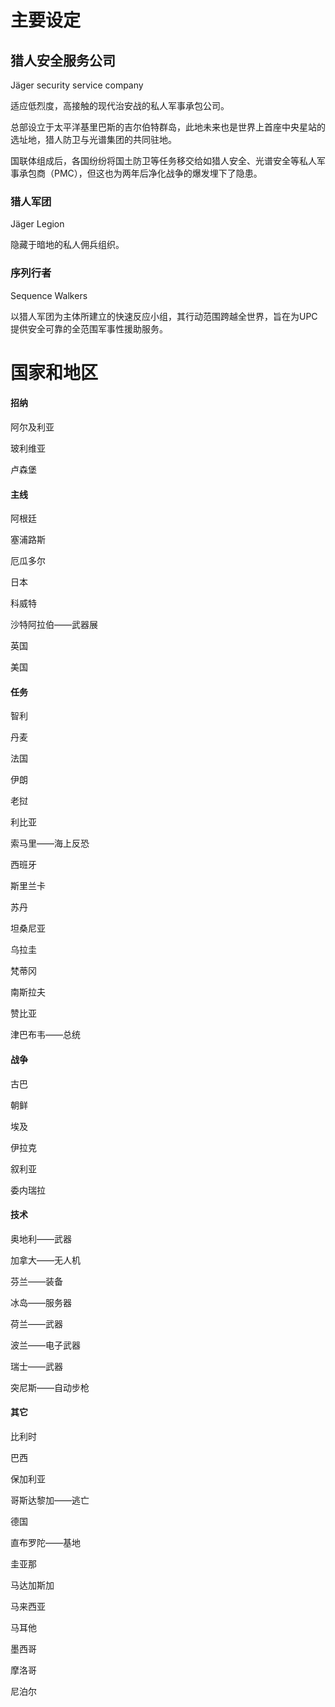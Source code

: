 # 主要设定



## 猎人安全服务公司

Jäger security service company

适应低烈度，高接触的现代治安战的私人军事承包公司。

总部设立于太平洋基里巴斯的吉尔伯特群岛，此地未来也是世界上首座中央星站的选址地，猎人防卫与光谱集团的共同驻地。

国联体组成后，各国纷纷将国土防卫等任务移交给如猎人安全、光谱安全等私人军事承包商（PMC），但这也为两年后净化战争的爆发埋下了隐患。

### 猎人军团

Jäger Legion

隐藏于暗地的私人佣兵组织。

### 序列行者

Sequence Walkers

以猎人军团为主体所建立的快速反应小组，其行动范围跨越全世界，旨在为UPC提供安全可靠的全范围军事性援助服务。





# 国家和地区



#### 招纳

阿尔及利亚

玻利维亚

卢森堡

#### 主线

阿根廷

塞浦路斯

厄瓜多尔

日本

科威特

沙特阿拉伯——武器展

英国

美国

#### 任务

智利

丹麦

法国

伊朗

老挝

利比亚

索马里——海上反恐

西班牙

斯里兰卡

苏丹

坦桑尼亚

乌拉圭

梵蒂冈

南斯拉夫

赞比亚

津巴布韦——总统

#### 战争

古巴

朝鲜

埃及

伊拉克

叙利亚

委内瑞拉

#### 技术

奥地利——武器

加拿大——无人机

芬兰——装备

冰岛——服务器

荷兰——武器

波兰——电子武器

瑞士——武器

突尼斯——自动步枪

#### 其它

比利时

巴西

保加利亚

哥斯达黎加——逃亡

德国

直布罗陀——基地

圭亚那

马达加斯加

马来西亚

马耳他

墨西哥

摩洛哥

尼泊尔













